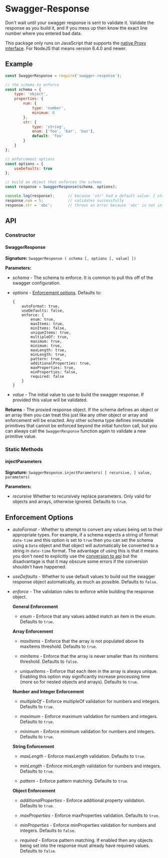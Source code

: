 # Swagger-Response

Don't wait until your swagger response is sent to validate it. Validate the response as you build it, and if you mess up then know the exact line number where you entered bad data.

This package only runs on JavaScript that supports the [native Proxy interface](https://developer.mozilla.org/en-US/docs/Web/JavaScript/Reference/Global_Objects/Proxy). For NodeJS that means version 6.4.0 and newer.

## Example

```js
const SwaggerResponse = require('swagger-response');

// the schema to enforce
const schema = {
    type: 'object',
    properties: {
        num: {
            type: 'number',
            minimum: 0
        },
        str: {
            type: 'string',
            enum: ['foo', 'bar', 'baz'],
            default: 'foo'
        }
    }
};

// enforcement options
const options = {
    useDefaults: true
};

// build an object that enforces the schema
const response = SwaggerResponse(schema, options);

console.log(response);      // because 'str' had a default value: { str: 'foo' }
response.num = 5;           // validates successfully
response.str = 'abc';       // throws an error because 'abc' is not in enum
```

## API

### Constructor

#### SwaggerResponse

**Signature:** `SwaggerResponse ( schema [, options [, value] ])`

**Parameters:**

* *schema* - The schema to enforce. It is common to pull this off of the swagger configuration.

* *options* - [Enforcement options](#enforcement-options). Defaults to:

    ```
    {
        autoFormat: true,
        useDefaults: false,
        enforce: {
            enum: true,
            maxItems: true,
            minItems: false,
            uniqueItems: true,
            multipleOf: true,
            maximum: true,
            minimum: true,
            maxLength: true,
            minLength: true,
            pattern: true,
            additionalProperties: true,
            maxProperties: true,
            minProperties: false,
            required: false
        }
    }
    ```
    
* *value* - The initial value to use to build the swagger response. If provided this value will be validated.

**Returns** - The proxied response object. If the schema defines an object or an array then you can treat this just like any other object or array and enforcement will be enacted. Any other schema type defines immutable primitives that cannot be enforced beyond the initial function call, but you can always call the `SwaggerResponse` function again to validate a new primitive value. 

### Static Methods

#### injectParameters

**Signature:** `SwaggerResponse.injectParameters( [ recursive, ] value, parameters)`

**Parameters:**

* *recursive* Whether to recursively replace parameters. Only valid for objects and arrays, otherwise ignored. Defaults to `true`.

## Enforcement Options

* *autoFormat* - Whether to attempt to convert any values being set to their appropriate types. For example, if a schema expects a string of format `date-time` and this option is set to `true` then you can set the schema using a `Date` object and that object will automatically be converted to a string in `date-time` format. The advantage of using this is that it means you don't need to explicitly use the [conversion to api](#) but the disadvantage is that it may obscure some errors if the conversion shouldn't have happened.

* *useDefaults* - Whether to use default values to build out the swagger response object automatically, as much as possible. Defaults to `false`.
  
* *enforce* - The validation rules to enforce while building the response object.

    **General Enforcement**
    
    * *enum* - Enforce that any values added match an item in the enum. Defaults to `true`.

    **Array Enforcement**
    
    * *maxItems* - Enforce that the array is not populated above its maxItems threshold. Defaults to `true`.
    
    * *minItems* - Enforce that the array is never smaller than its minItems threshold. Defaults to `false`.
    
    * *uniqueItems* - Enforce that each item in the array is always unique. Enabling this option may significantly increase processing time (more so for nested objects and arrays). Defaults to `true`.

    **Number and Integer Enforcement** 

    * *multipleOf* - Enforce multipleOf validation for numbers and integers. Defaults to `true`.
    
    * *maximum* - Enforce maximum validation for numbers and integers. Defaults to `true`.
    
    * *minimum* - Enforce minimum validation for numbers and integers. Defaults to `true`.

    **String Enforcement** 

    * *maxLength* - Enforce maxLength validation. Defaults to `true`.
    
    * *minLength* - Enforce minLength validation for numbers and integers. Defaults to `true`.
    
    * *pattern* - Enforce pattern matching. Defaults to `true`.

    **Object Enforcement** 
    
    * *additionalProperties* - Enforce additional property validation. Defaults to `true`.

    * *maxProperties* - Enforce maxProperties validation. Defaults to `true`.
    
    * *minProperties* - Enforce minProperties validation for numbers and integers. Defaults to `false`.
    
    * *required* - Enforce pattern matching. If enabled then any objects being set into the response must already have required values. Defaults to `false`.